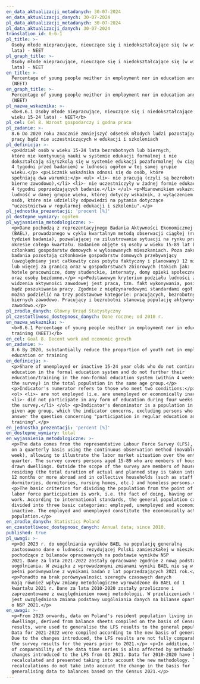 ```yaml
---
en_data_aktualizacji_metadanych: 30-07-2024
en_data_aktualizacji_danych: 30-07-2024
pl_data_aktualizacji_metadanych: 30-07-2024
pl_data_aktualizacji_danych: 30-07-2024
translation_id: 8-6-1
pl_title: >-
  Osoby młode niepracujące, nieuczące się i niedokształcające się (w wieku 15-24
  lata) - NEET
pl_graph_title: >-
  Osoby młode niepracujące, nieuczące się i niedokształcające się (w wieku 15-24
  lata) - NEET
en_title: >-
  Percentage of young people neither in employment nor in education and training
  (NEET)
en_graph_title: >-
  Percentage of young people neither in employment nor in education and training
  (NEET)
pl_nazwa_wskaznika: >-
  <b>8.6.1 Osoby młode niepracujące, nieuczące się i niedokształcające się (w
  wieku 15-24 lata) - NEET</b>
pl_cel: Cel 8. Wzrost gospodarczy i godna praca
pl_zadanie: >-
  8.6 Do 2020 roku znacznie zmniejszyć odsetek młodych ludzi pozostających bez
  pracy bądź nie uczestniczących w edukacji i szkoleniach
pl_definicja: >-
  <p>Udział osób w wieku 15-24 lata bezrobotnych lub biernych,
  które nie kontynuują nauki w systemie edukacji formalnej i nie
  dokształcają się/szkolą się w systemie edukacji pozaformalnej (w ciągu
  4 tygodni przed badaniem) w ludności ogółem w tej samej grupie
  wieku.</p> <p>Licznik wskaźnika odnosi się do osób, które
  spełniają dwa warunki:</p> <ul> <li>- nie pracują (czyli są bezrobotne lub
  bierne zawodowo),</li> <li>- nie uczestniczyły w żadnej formie edukacji w ciągu
  4 tygodni poprzedzających badanie.</li> </ul> <p>Mianownikiem wskaźnika jest
  ludność w danej grupie wieku, której dotyczy wskaźnik, z wyłączeniem
  osób, które nie udzieliły odpowiedzi na pytania dotyczące
  "uczestnictwa w regularnej edukacji i szkoleniu".</p>
pl_jednostka_prezentacji: 'procent [%]'
pl_dostepne_wymiary: ogółem
pl_wyjasnienia_metodologiczne: >-
  <p>Dane pochodzą z reprezentacyjnego Badania Aktywności Ekonomicznej Ludności
  (BAEL), prowadzonego w cyklu kwartalnym metodą obserwacji ciągłej (ruchomy
  tydzień badania), pozwalającej na zilustrowanie sytuacji na rynku pracy w
  okresie całego kwartału. Badaniem objęte są osoby w wieku 15-89 lat będące
  członkami gospodarstw domowych w wylosowanych mieszkaniach. Poza zakresem
  badania pozostają członkowie gospodarstw domowych przebywający
  (uwzględniany jest całkowity czas pobytu faktyczny i planowany) 12 miesięcy
  lub więcej za granicą oraz w gospodarstwach zbiorowych (takich jak:
  hotele pracownicze, domy studenckie, internaty, domy opieki społecznej, itp.)
  oraz osoby bezdomne.</p> <p>Podstawowym kryterium podziału ludności z punktu
  widzenia aktywności zawodowej jest praca, tzn. fakt wykonywania, posiadania
  bądź poszukiwania pracy. Zgodnie z międzynarodowymi standardami ogół
  można podzielić na trzy podstawowe kategorie: pracujących, bezrobotnych i
  biernych zawodowo. Pracujący i bezrobotni stanowią populację aktywnych
  zawodowo.</p>
pl_zrodlo_danych: Główny Urząd Statystyczny
pl_czestotliwosc_dostępnosc_danych: Dane roczne; od 2010 r.
en_nazwa_wskaznika: >-
  <b>8.6.1 Percentage of young people neither in employment nor in education and
  training (NEET)</b>
en_cel: Goal 8. Decent work and economic growth
en_zadanie: >-
  8.6 By 2020, substantially reduce the proportion of youth not in employment,
  education or training
en_definicja: >-
  <p>Share of unemployed or inactive 15-24 year olds who do not continue their
  education in the formal education system and do not further their
  education/training in the non-formal education system (within 4 weeks before
  the survey) in the total population in the same age group.</p>
  <p>Indicator's numerator refers to those who meet two conditions:</p>
  <ol> <li>- are not employed (i.e. are unemployed or economically inactive),</li>
  <li>- did not participate in any form of education during four weeks preceding
  the survey.</li> </ol> <p>Indicator's denominator is a population in a
  given age group, which the indicator concerns, excluding persons who did not
  answer the question concerning "participation in regular education and
  training".</p>
en_jednostka_prezentacji: 'percent [%]'
en_dostepne_wymiary: total
en_wyjasnienia_metodologiczne: >-
  <p>The data comes from the representative Labour Force Survey (LFS), conducted
  on a quarterly basis using the continuous observation method (movable survey
  week), allowing to illustrate the labor market situation over the entire
  quarter. The survey covers persons aged 15-89 who are members of households in
  drawn dwellings. Outside the scope of the survey are members of households
  residing (the total duration of actual and planned stay is taken into account)
  12 months or more abroad and in collective households (such as staff hotels,
  dormitories, dormitories, nursing homes, etc.) and homeless persons.</p>
  <p>The basic criterion for dividing the population from the point of view of
  labor force participation is work, i.e. the fact of doing, having or seeking
  work. According to international standards, the general population can be
  divided into three basic categories: employed, unemployed and economically
  inactive. The employed and unemployed constitute the economically active
  population.</p>
en_zrodlo_danych: Statistics Poland
en_czestotliwosc_dostępnosc_danych: Annual data; since 2010.
published: true
pl_uwagi: >-
  <p>Od 2023 r. do uogólniania wyników BAEL na populację generalną
  zastosowano dane o ludności rezydującej Polski zamieszkałej w mieszkaniach,
  pochodzące z bilansów opracowanych na podstawie wyników NSP
  2021. Dane za lata 2021-2022 zostały opracowane zgodnie z nową podstawą
  uogólniania. W związku z wprowadzonymi zmianami wyniki BAEL nie są w
  pełni porównywalne z wynikami badań z lat poprzedzających 2021 rok.</p>
  <p>Ponadto na brak porównywalności szeregów czasowych danych
  mają również wpływ zmiany metodologiczne wprowadzone do BAEL od 1
  kwartału 2021 r. Dane za lata 2010-2020 zostały przeliczone i
  zaprezentowane z uwzględnieniem nowej metodologii. W przeliczeniach tych nie
  jest uwzględniona zmiana podstawy uogólniania danych na bilanse oparte
  o NSP 2021.</p>
en_uwagi: >-
  <p>From 2023 onwards, data on Poland's resident population living in
  dwellings, derived from balance sheets compiled on the basis of Census 2021
  results, were used to generalise the LFS results to the general population.
  Data for 2021-2022 were compiled according to the new basis of generalisation.
  Due to the changes introduced, the LFS results are not fully comparable with
  the survey results for the years prior to 2021.</p> <p>In addition, the lack
  of comparability of the data time series is also affected by methodological
  changes introduced to the LFS from Q1 2021. Data for 2010-2020 have been
  recalculated and presented taking into account the new methodology. These
  recalculations do not take into account the change in the basis for
  generalising data to balances based on the Census 2021.</p>
---
```

